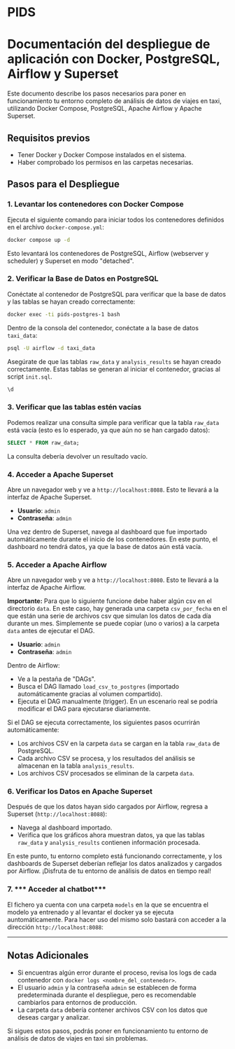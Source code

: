 # PIDS
# Documentación del despliegue de aplicación con Docker, PostgreSQL, Airflow y Superset

Este documento describe los pasos necesarios para poner en funcionamiento tu entorno completo de análisis de datos de viajes en taxi, utilizando Docker Compose, PostgreSQL, Apache Airflow y Apache Superset.

## **Requisitos previos**
- Tener Docker y Docker Compose instalados en el sistema.
- Haber comprobado los permisos en las carpetas necesarias.

## **Pasos para el Despliegue**

### 1. **Levantar los contenedores con Docker Compose**
   Ejecuta el siguiente comando para iniciar todos los contenedores definidos en el archivo `docker-compose.yml`:

   ```bash
   docker compose up -d
   ```

   Esto levantará los contenedores de PostgreSQL, Airflow (webserver y scheduler) y Superset en modo "detached".

### 2. **Verificar la Base de Datos en PostgreSQL**
   Conéctate al contenedor de PostgreSQL para verificar que la base de datos y las tablas se hayan creado correctamente:

   ```bash
   docker exec -ti pids-postgres-1 bash
   ```

   Dentro de la consola del contenedor, conéctate a la base de datos `taxi_data`:

   ```bash
   psql -U airflow -d taxi_data
   ```

   Asegúrate de que las tablas `raw_data` y `analysis_results` se hayan creado correctamente. Estas tablas se generan al iniciar el contenedor, gracias al script `init.sql`.

   ```sql
   \d
   ```

### 3. **Verificar que las tablas estén vacías**
   Podemos realizar una consulta simple para verificar que la tabla `raw_data` está vacía (esto es lo esperado, ya que aún no se han cargado datos):

   ```sql
   SELECT * FROM raw_data;
   ```

   La consulta debería devolver un resultado vacío.

### 4. **Acceder a Apache Superset**
   Abre un navegador web y ve a `http://localhost:8088`. Esto te llevará a la interfaz de Apache Superset.

   - **Usuario**: `admin`
   - **Contraseña**: `admin`

   Una vez dentro de Superset, navega al dashboard que fue importado automáticamente durante el inicio de los contenedores. En este punto, el dashboard no tendrá datos, ya que la base de datos aún está vacía.

### 5. **Acceder a Apache Airflow**
   Abre un navegador web y ve a `http://localhost:8080`. Esto te llevará a la interfaz de Apache Airflow.
   
   **Importante:** Para que lo siguiente funcione debe haber algún csv en el directorio `data`. En este caso, hay generada una carpeta `csv_por_fecha` en el que están una serie de archivos csv que simulan los datos de cada día durante un mes. Simplemente se puede copiar (uno o varios) a la carpeta `data` antes de ejecutar el DAG.

   - **Usuario**: `admin`
   - **Contraseña**: `admin`

   Dentro de Airflow:
   - Ve a la pestaña de "DAGs".
   - Busca el DAG llamado `load_csv_to_postgres` (importado automáticamente gracias al volumen compartido).
   - Ejecuta el DAG manualmente (trigger). En un escenario real se podría modificar el DAG para ejecutarse diariamente.

   Si el DAG se ejecuta correctamente, los siguientes pasos ocurrirán automáticamente:
   - Los archivos CSV en la carpeta `data` se cargan en la tabla `raw_data` de PostgreSQL.
   - Cada archivo CSV se procesa, y los resultados del análisis se almacenan en la tabla `analysis_results`.
   - Los archivos CSV procesados se eliminan de la carpeta `data`.

### 6. **Verificar los Datos en Apache Superset**
   Después de que los datos hayan sido cargados por Airflow, regresa a Superset (`http://localhost:8088`):
   - Navega al dashboard importado.
   - Verifica que los gráficos ahora muestran datos, ya que las tablas `raw_data` y `analysis_results` contienen información procesada.

En este punto, tu entorno completo está funcionando correctamente, y los dashboards de Superset deberían reflejar los datos analizados y cargados por Airflow. ¡Disfruta de tu entorno de análisis de datos en tiempo real! 

### 7. *** Acceder al chatbot***
El fichero ya cuenta con una carpeta `models` en la que se encuentra el modelo ya entrenado y al levantar el docker ya se ejecuta auntomáticamente. Para hacer uso del mismo solo bastará con acceder a la dirección `http://localhost:8088`:

---

## **Notas Adicionales**
- Si encuentras algún error durante el proceso, revisa los logs de cada contenedor con `docker logs <nombre_del_contenedor>`.
- El usuario `admin` y la contraseña `admin` se establecen de forma predeterminada durante el despliegue, pero es recomendable cambiarlos para entornos de producción.
- La carpeta `data` debería contener archivos CSV con los datos que deseas cargar y analizar.

Si sigues estos pasos, podrás poner en funcionamiento tu entorno de análisis de datos de viajes en taxi sin problemas.



